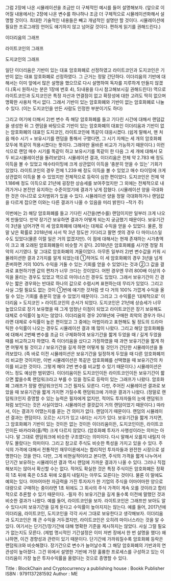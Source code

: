 그럼 2장에 나온 시뮬레이션을 조금만 더 구체적인 예시를 들어 설명해보자. 
(앞으로 이어질 내용에서는 2장에 나온 변수를 하나하나 조금 더 구체적으로 시뮬레이션화해서 설명할 것이다. 
최대한 기술적인 내용들은 빼고 개념적인 설명만 할 것이다. 시뮬레이션에 필요한 프로그래밍 언어도 얘기하지 않고 넘어갈 것이다. 편하게 읽기를 권해드린다.)



이더리움의 그래프 



라이트코인의 그래프 




도지코인의 그래프 



일단 이더리움은 기반이 있는 대표 암호화폐로 선정하였고 라이트코인과 도지코인은 기반이 없는 대표 암호화폐로 선정하였다. 그 근거는 정말 간단하다. 
이더리움의 기반에 대해서는 이미 앞에서 많은 설명을 했으므로 다시 설명하여 독자를 지루하게 만들지 않겠다.(혹시 원하시는 분은 1장에 번호 4), 5)내용을 다시 참고해보시길 권해드린다) 
역으로 라이트코인과 도지코인은 특정 자산과 연결점이 없고 확장성에 대한 고려도 딱히 없으며 명확한 사용처 역시 없다. 그래서 기반이 있는 암호화폐와 기반이 없는 암호화폐로 나눌 수 있다. (이는 도지코인을 만든 사람도 인정한 부분이기도 하다) 

그리고 여기에 더해서 2)번 변수 즉 해당 암호화폐를 들고 기다린 시간에 대해서 랜덤값을 생성한 뒤 그 랜덤을 바탕으로 기반이 있는 암호화폐의 대표인 이더리움과 기반이 없는 
암호화폐의 대표인 도지코인, 라이트코인에 똑같이 대응시켰다. (쉽게 말해서, 맨 처음 매수 시기 + 보유시기를 랜덤을 통해서 구했다면, 그 시기 자체는 세 개의 암호화폐 
모두에 똑같이 적용시켰다는 뜻이다. 그래야만 올바른 비교가 가능하기 때문이다.)
이런 식으로 랜덤 매수 시기를 똑같이 하고 보유시기를 똑같이 한 다음 그 세 개에 대해서 모두 비교시뮬레이션을 돌려보았다. 
시뮬레이션 결과, 이더리움은 전체 약 2.783 배 정도 이득을 볼 수 있었고 매수타이밍에 크게 상관없이 이득을 ‘충분히 얻을 수 있는’ 기회가 있었다. 라이트코인의 경우 
전체 1.239 배 정도 이득을 볼 수 있었고 매수 타이밍에 크게 상관없이 이득을 볼 수 있었지만 전체적으로 등락이 심한 편이었다. 도지코인은 전체 약 1.186배 정도 이득으로 
21년에 굉장한 상승세를 보여주었지만 그 외에는 전체적으로 내려가거나 본전만 유지하는 수준이었기에 결과가 낮게 잡혔다. (시뮬레이션 양을 극대화한 것은 아니므로 오차범위가 있을 수 있다. 
시뮬레이션 양을 정말 극대화하거나 랜덤값을 다르게 잡으면 이와는 다른 결과가 나올 수 있음을 미리 밝힌다 –작가 주)

이번에는 2) 해당 암호화폐를 들고 기다린 시간을(변수를) 랜덤이지만 일부러 크게 나오게 만들었다. 만약 장기간 보유하면 결과가 어떻게 되는지 궁금했기 때문이다. 
보유기간이 3년을 넘어가면 이 세 암호화폐에 대해서는 대체로 수익을 얻을 수 있었다. 물론, 정말 낮은 확률로 2018년에 사서 딱 3년 정도만 기다리고 팔면 셋의 경우 다 
마이너스일 수도 있었다(물론 이럴 일은 거의 없겠지만). 이 점에 대해서는 현재 존재하는 시가총액이 크고 꽤 오래된 암호화폐들이 비슷할 거 같다. 2018년은 암호화폐를 사기엔 정말 
최악의 시기였다. 말 그대로 암호화폐의 겨울이었다. 
아무튼 일부러 2)번 변수값을 키워 시뮬레이션한 결과 2가지를 알게 되었는데 ①적어도 이 세 암호화폐의 경우 3년을 넘게 존버하면 거의 100% 수익을 거둘 수 있는 기회를 얻을 
수 있었다는 것과 ②그 값을 결과로 표현하기엔 값의 편차가 너무 크다는 것이었다. 어떤 경우엔 무려 800배 이상의 수익을 올리는 경우도 있었고 역으로 마이너스인 경우도 있었다. 
그래서 보유기간이 긴 경우는 짧은 경우와는 반대로 하나의 값으로 수렴시켜 표현하는데 무리가 있었다. 그리고 사실 그럴 필요도 없는 것이 ①번에 얘기한 것처럼 셋 다 거의 100% 
가깝게 수익을 올릴 수 있는 기회를 충분히 얻을 수 있었기 때문이다. 그리고 그 수익률은 ‘대체적으로’ 이더리움 > 도지코인 > 라이트코인의 순서가 되었다. 도지코인은 21년에 상승세가
너무 높았으므로 장기 보유했을 때 그게 엄청난 이점이 되었고 라이트코인은 장기 보유해도 대체로 수익률이 높지는 않았다. 이더리움의 경우 2018년에 구매한 최악의 경우가 아니라면 
대체로 수익률이 높은 편이었고 그 중에는 마법이라고 표현해도 될 정도의 드라마틱한 수익률이 나오는 경우도 시뮬레이션 결과 꽤 많이 나왔다. 
그리고 해당 암호화폐들에 대해서 2번째 변수를 조금 더 구체화하여 보유기간을 짧게 두었을 때 / 길게 두었을 때를 비교하고자 하였다. 즉 이더리움을 샀다고 가정하였을 때 과연 
보유기간을 짧게 하면 어떻게 될 것이고 / 보유기간을 길게 하면 어떻게 될 것인가 간단한 시뮬레이션을 돌려보았다. (즉 바로 이전 시뮬레이션은 보유기간을 일정하게 두었을 때 
다른 암호화폐끼리 비교한 것이지만, 이번 시뮬레이션은 똑같은 암호화폐를 선택했을 때 보유기간의 차이를 비교한 것이다. 그렇게 해야 2번 변수를 비교할 수 있기 때문이다.)
시뮬레이션은 어느 정도 예상한 범위였다. 이더리움이든 도지코인이든 라이트코인이든 보유기간이 짧으면 짧을수록 랜덤워크라고 부를 수 있을 정도로 등락이 있는 그래프가 나왔다. 
암호화폐 그래프가 정말 랜덤워크인지 그건 필자도 모른다. 다만, 주어진 시뮬레이션 결과로 보았을 때 보유기간을 짧게 가지면 가질수록 랜덤워크에 가까운 결과가 나왔다. 
(정말로 랜덤워크인지 증명할 수 있는 능력은 필자에게 없지만, 적어도 투자자들의 눈에 랜덤워크처럼 보인다는 것은 사실이었다. 시뮬레이션 결괏값이 거의 랜덤이었기 때문이다.) 
따라서, 이는 결과가 어땠는지를 묻는 건 의미가 없다. 랜덤이기 때문이다. 랜덤의 시뮬레이션 결과는 랜덤이다. 오르는 시기가 있고 내리는 시기가 있다. 보유기간을 짧게 가지면, 
그 암호화폐가 기반이 있는 것이든 없는 것이든 이더리움이든, 도지코인이든, 라이트코인이든 바카라와(홀/짝) 크게 다르지 않았다. (암호화폐 투자가 사행성이라는 의미는 아니다. 
말 그대로 랜덤워크에 비슷한 구조였다는 의미이다. 다시 말해서 오를지 내릴지 아무도 몰랐다는 의미이다. 그리고 참고로 주식도 비슷한 특성을 가지고 있을 수 있다. 
주식의 가격에 대해서 전통적인 재무이론에서는 합리적인 투자자들과 완전한 시장으로 설명한다는 것을 안다. 다만, 그게 비현실적이라고 본다면, 주식의 가격을 짧게 나누어서 
단기간 보유하는 시뮬레이션 결과 역시 랜덤에 가까운 결과가 나올 수 있다. 그러나 직접 해보지는 않아서 확신할 수는 없다. 적어도 확실한 것은 특정 주식이든 암호화폐든
정확히 1초 뒤에 혹은 0.5초 뒤에 오를지 내릴지는 아무도 모른다는 것이다. 물론 이 말에도 예외는 있다. 어마어마한 자금력을 가진 투자자가 한 기업의 주식을 어마어마한 양으로 
대량으로 구매하는 중이라면 1초 뒤에도 그 회사의 주식 가격이 계속 오를 것이라고 합리적으로 추론할 수 있기 때문이다. -필자 주) 
보유기간을 길게 둘수록 이전에 말했던 것과 비슷한 결과가 나왔다. 예를 들어, 라이트코인을 보자. 라이트코인은 그래프만 보아도 알 수 있다시피 보유기간을 길게 둔다고 
수익률이 높아지지는 않는다. 예를 들어, 2017년에 이더리움, 라이트코인, 도지코인을 각각 사서 그대로 보유한다고 생각해보자. 이더리움과 도지코인은 꽤 큰 수익을 거두겠지만, 
라이트코인은 오히려 마이너스라는 것을 알 수 있다. 
여기서는 단기간/장기간에 대해 명확한 기준을 제시하지는 않았다. 사실 그럴 필요가 없는지도 모른다. (제법 명시적인 기간설정은 이미 저번 장에서 한 번 설명을 했다) 왜냐하면, 
이건 경향성과 관련이 있기 때문이다. 단기간에 가까워질수록 암호화폐 등락은 랜덤워크와 비슷해졌다. 장기간으로 변수가 늘어날수록 그 해당 암호화폐의 기반과의 연관성이 높아졌다. 
그건 위에서 설명한 기반에 가장 훌륭한 프로세스를 구성하고 있는 이더리움이 가장 높은 투자수익률을 올렸다는 것으로 증명할 수 있다. 


Title : BlockChain and Cryptocurrency
a publishing house : Bookk Publisher
ISBN : 9791137281592
Author : ME

